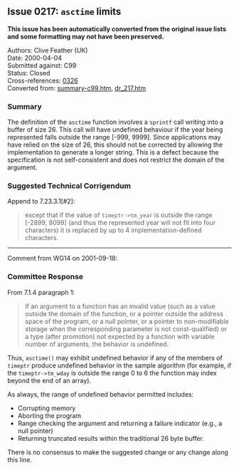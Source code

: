 ## Issue 0217: `asctime` limits

**This issue has been automatically converted from the original issue lists and some formatting may not have been preserved.**

Authors: Clive Feather (UK)  
Date: 2000-04-04  
Submitted against: C99  
Status: Closed  
Cross-references: [0326](../c99/issue0326.md)  
Converted from: [summary-c99.htm](https://www.open-std.org/jtc1/sc22/wg14/www/docs/summary-c99.htm), [dr_217.htm](https://www.open-std.org/jtc1/sc22/wg14/www/docs/dr_217.htm)

### Summary

The definition of the `asctime` function involves a `sprintf` call writing into
a buffer of size 26\. This call will have undefined behaviour if the year being
represented falls outside the range \[-999, 9999\]. Since applications may have
relied on the size of 26, this should not be corrected by allowing the
implementation to generate a longer string. This is a defect because the
specification is not self-consistent and does not restrict the domain of the
argument.

### Suggested Technical Corrigendum

Append to 7.23.3.1\[#2\]:

> except that if the value of `timeptr->tm_year` is outside the range \[-2899,
> 8099\] (and thus the represented year will not fit into four characters) it is
> replaced by up to 4 implementation-defined characters.

---

Comment from WG14 on 2001-09-18:

### Committee Response

From 7.1.4 paragraph 1:

> If an argument to a function has an invalid value (such as a value outside the
> domain of the function, or a pointer outside the address space of the program,
> or a null pointer, or a pointer to non-modifiable storage when the corresponding
> parameter is not const-qualified) or a type (after promotion) not expected by a
> function with variable number of arguments, the behavior is undefined.

Thus, `asctime()` may exhibit undefined behavior if any of the members of
`timeptr` produce undefined behavior in the sample algorithm (for example, if
the `timeptr->tm_wday` is outside the range 0 to 6 the function may index beyond
the end of an array).

As always, the range of undefined behavior permitted includes:

* Corrupting memory
* Aborting the program
* Range checking the argument and returning a failure indicator (e.g., a null pointer)
* Returning truncated results within the traditional 26 byte buffer.

There is no consensus to make the suggested change or any change along this
line.
